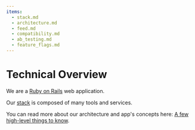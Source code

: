 ```yaml
---
items:
  - stack.md
  - architecture.md
  - feed.md
  - compatibility.md
  - ab_testing.md
  - feature_flags.md
---
```


# Technical Overview

We are a [Ruby on Rails](https://rubyonrails.org) web application.

Our [stack][stack] is composed of many tools and services.

You can read more about our architecture and app's concepts here: [A few
high-level things to know][architecture].

[stack]: /technical-overview/stack
[architecture]: /technical-overview/architecture
